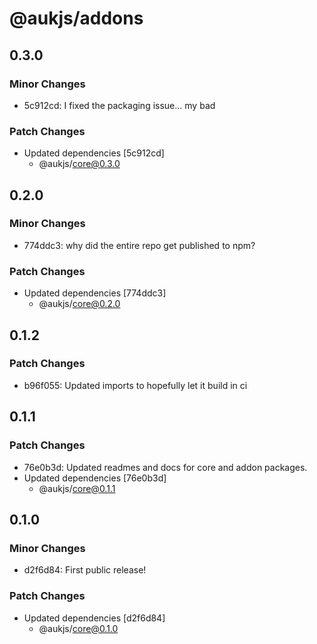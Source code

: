 # @aukjs/addons

## 0.3.0

### Minor Changes

- 5c912cd: I fixed the packaging issue... my bad

### Patch Changes

- Updated dependencies [5c912cd]
  - @aukjs/core@0.3.0

## 0.2.0

### Minor Changes

- 774ddc3: why did the entire repo get published to npm?

### Patch Changes

- Updated dependencies [774ddc3]
  - @aukjs/core@0.2.0

## 0.1.2

### Patch Changes

- b96f055: Updated imports to hopefully let it build in ci

## 0.1.1

### Patch Changes

- 76e0b3d: Updated readmes and docs for core and addon packages.
- Updated dependencies [76e0b3d]
  - @aukjs/core@0.1.1

## 0.1.0

### Minor Changes

- d2f6d84: First public release!

### Patch Changes

- Updated dependencies [d2f6d84]
  - @aukjs/core@0.1.0
